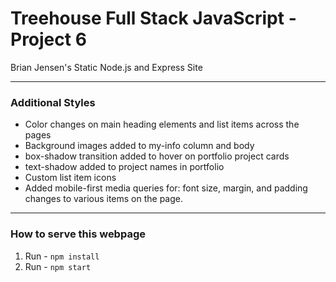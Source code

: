 # Treehouse Full Stack JavaScript - Project 6

Brian Jensen's Static Node.js and Express Site

---

### Additional Styles
* Color changes on main heading elements and list items across the pages
* Background images added to my-info column and body
* box-shadow transition added to hover on portfolio project cards
* text-shadow added to project names in portfolio
* Custom list item icons
* Added mobile-first media queries for: font size, margin, and padding changes to various items on the page.

---
### How to serve this webpage

1. Run - `npm install`
2. Run - `npm start`